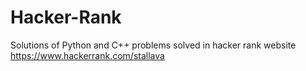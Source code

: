 # Hacker-Rank

Solutions of Python and C++ problems solved in hacker rank website
https://www.hackerrank.com/stallava
